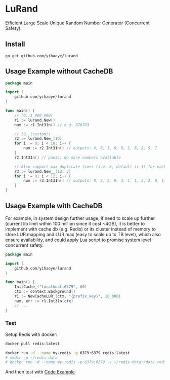 # LuRand
Efficient Large Scale Unique Random Number Generator (Concurrent Safety).  

## Install
`go get github.com/yihaoye/lurand`  

## Usage Example without CacheDB
```go
package main

import (
    github.com/yihaoye/lurand
)

func main() {
    // [0..1_000_000)
    r1 := lurand.New()
    num := r1.Int31n() // e.g. 876783

    // [0..{custom})
    r2 := lurand.New_(10)
    for i := 0; i < 10; i++ {
        num := r2.Int31n() // outputs: 4, 8, 3, 0, 9, 1, 6, 2, 5, 7
    }
    r2.Int31n() // panic: No more numbers available

    // Also support max duplicate times (i.e. k, default is 1) for each random number
    r3 := lurand.New__(12, 3)
    for i := 0; i < 12; i++ {
        num := r3.Int31n() // outputs: 0, 3, 2, 0, 3, 1, 1, 2, 2, 0, 1, 3
    }
}
```

## Usage Example with CacheDB
For example, in system design further usage, if need to scale up further (current lib limit within 100 million since it cost ~4GB), it is better to implement with cache db (e.g. Redis) or its cluster instead of memory to store LUR.mapping and LUR.max (easy to scale up to TB level), which also ensure availability, and could apply Lua script to promise system level concurrent safety.  
```go
package main

import (
    github.com/yihaoye/lurand
)

func main() {
    InitCache_("localhost:6379", 60)
	ctx := context.Background()
    r1 := NewCacheLUR_(ctx, "{prefix_key}", 10_000)
    num, err := r1.Int31n(ctx)
    // ...
}
```

### Test
Setup Redis with docker:  
```bash
docker pull redis:latest

docker run -d --name my-redis -p 6379:6379 redis:latest
# mkdir -p ~/redis-data
# docker run -d --name my-redis -p 6379:6379 -v ~/redis-data:/data redis:latest --save 60 1
```  
And then test with [Code Example](./lurand_cache_test.go)  
